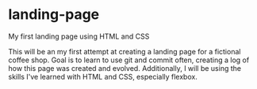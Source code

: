 # landing-page
My first landing page using HTML and CSS

This will be an my first attempt at creating a landing page for a fictional coffee shop. 
Goal is to learn to use git and commit often, creating a log of how this page was created and evolved. 
Additionally, I will be using the skills I've learned with HTML and CSS, especially flexbox. 

